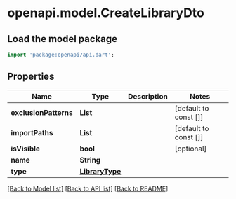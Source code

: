 # openapi.model.CreateLibraryDto

## Load the model package
```dart
import 'package:openapi/api.dart';
```

## Properties
Name | Type | Description | Notes
------------ | ------------- | ------------- | -------------
**exclusionPatterns** | **List<String>** |  | [default to const []]
**importPaths** | **List<String>** |  | [default to const []]
**isVisible** | **bool** |  | [optional] 
**name** | **String** |  | 
**type** | [**LibraryType**](LibraryType.md) |  | 

[[Back to Model list]](../README.md#documentation-for-models) [[Back to API list]](../README.md#documentation-for-api-endpoints) [[Back to README]](../README.md)


